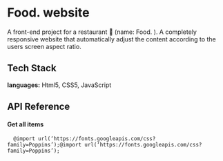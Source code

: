 
# Food. website

A front-end project for a restaurant 🍴 (name: Food. ). A completely responsive
website that automatically adjust the content according to the users screen aspect ratio.




## Tech Stack

**languages:** Html5, CSS5, JavaScript 



  
## API Reference

#### Get all items

```http
  @import url(‘https://fonts.googleapis.com/css?family=Poppins’);@import url(‘https://fonts.googleapis.com/css?family=Poppins’);
```

  